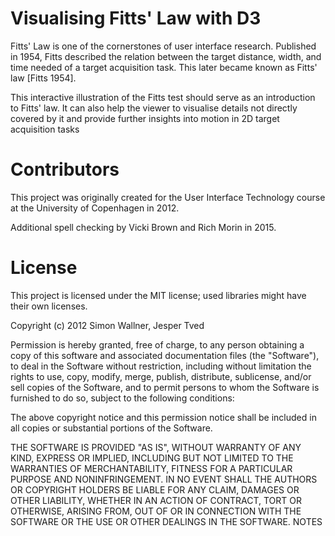 # Visualising Fitts' Law with D3

Fitts' Law is one of the cornerstones of user interface research. Published in 1954, Fitts described the relation between the target distance, width, and time needed of a target acquisition task. This later became known as Fitts' law [Fitts 1954].

This interactive illustration of the Fitts test should serve as an introduction to Fitts' law. It can also help the viewer to visualise details not directly covered by it and provide further insights into motion in 2D target acquisition tasks



# Contributors
This project was originally created for the User Interface Technology course at the University of Copenhagen in 2012.

Additional spell checking by Vicki Brown and Rich Morin in 2015.

# License
This project is licensed under the MIT license; used libraries might have their own licenses.

Copyright (c) 2012 Simon Wallner, Jesper Tved

Permission is hereby granted, free of charge, to any person obtaining a copy of this software and associated documentation files (the "Software"), to deal in the Software without restriction, including without limitation the rights to use, copy, modify, merge, publish, distribute, sublicense, and/or sell copies of the Software, and to permit persons to whom the Software is furnished to do so, subject to the following conditions:

The above copyright notice and this permission notice shall be included in all copies or substantial portions of the Software.

THE SOFTWARE IS PROVIDED "AS IS", WITHOUT WARRANTY OF ANY KIND, EXPRESS OR IMPLIED, INCLUDING BUT NOT LIMITED TO THE WARRANTIES OF MERCHANTABILITY, FITNESS FOR A PARTICULAR PURPOSE AND NONINFRINGEMENT. IN NO EVENT SHALL THE AUTHORS OR COPYRIGHT HOLDERS BE LIABLE FOR ANY CLAIM, DAMAGES OR OTHER LIABILITY, WHETHER IN AN ACTION OF CONTRACT, TORT OR OTHERWISE, ARISING FROM, OUT OF OR IN CONNECTION WITH THE SOFTWARE OR THE USE OR OTHER DEALINGS IN THE SOFTWARE.
NOTES
